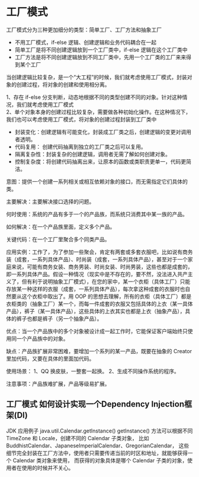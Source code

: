 # 工厂模式
工厂模式分为三种更加细分的类型：简单工厂、工厂方法和抽象工厂

- 不用工厂模式，if-else 逻辑、创建逻辑和业务代码耦合在一起
- 简单工厂是将不同创建逻辑放到一个工厂类中，if-else 逻辑在这个工厂类中
- 工厂方法是将不同创建逻辑放到不同工厂类中，先用一个工厂类的工厂来来得到某个工厂

当创建逻辑比较复杂，是一个“大工程”的时候，我们就考虑使用工厂模式，封装对象的创建过程，将对象的创建和使用相分离。

1、存在 if-else 分支判断，动态地根据不同的类型创建不同的对象。针对这种情况，我们就考虑使用工厂模式  
2、单个对象本身的创建过程比较复杂，需要做各种初始化操作。在这种情况下，我们也可以考虑使用工厂模式，将对象的创建过程封装到工厂类中  

* 封装变化：创建逻辑有可能变化，封装成工厂类之后，创建逻辑的变更对调用者透明。  
* 代码复用： 创建代码抽离到独立的工厂类之后可以复用。  
* 隔离复杂性：封装复杂的创建逻辑，调用者无需了解如何创建对象。  
* 控制复杂度：将创建代码抽离出来，让原本的函数或类职责更单一，代码更简洁。

意图：提供一个创建一系列相关或相互依赖对象的接口，而无需指定它们具体的类。

主要解决：主要解决接口选择的问题。

何时使用：系统的产品有多于一个的产品族，而系统只消费其中某一族的产品。

如何解决：在一个产品族里面，定义多个产品。

关键代码：在一个工厂里聚合多个同类产品。

应用实例：工作了，为了参加一些聚会，肯定有两套或多套衣服吧，比如说有商务装（成套，一系列具体产品）、时尚装（成套，一系列具体产品），甚至对于一个家庭来说，可能有商务女装、商务男装、时尚女装、时尚男装，这些也都是成套的，即一系列具体产品。假设一种情况（现实中是不存在的，要不然，没法进入共产主义了，但有利于说明抽象工厂模式），在您的家中，某一个衣柜（具体工厂）只能存放某一种这样的衣服（成套，一系列具体产品），每次拿这种成套的衣服时也自然要从这个衣柜中取出了。用 OOP 的思想去理解，所有的衣柜（具体工厂）都是衣柜类的（抽象工厂）某一个，而每一件成套的衣服又包括具体的上衣（某一具体产品），裤子（某一具体产品），这些具体的上衣其实也都是上衣（抽象产品），具体的裤子也都是裤子（另一个抽象产品）。

优点：当一个产品族中的多个对象被设计成一起工作时，它能保证客户端始终只使用同一个产品族中的对象。

缺点：产品族扩展非常困难，要增加一个系列的某一产品，既要在抽象的 Creator 里加代码，又要在具体的里面加代码。

使用场景： 1、QQ 换皮肤，一整套一起换。 2、生成不同操作系统的程序。

注意事项：产品族难扩展，产品等级易扩展。


## 工厂模式 如何设计实现一个Dependency Injection框架(DI)

JDK 应用例子 java.util.Calendar.getInstance()
getInstance() 方法可以根据不同 TimeZone 和 Locale，创建不同的 Calendar 子类对象，
比如 BuddhistCalendar、JapaneseImperialCalendar、GregorianCalendar，
这些细节完全封装在工厂方法中，使用者只需要传递当前的时区和地址，就能够获得一个 Calendar 类对象来使用，
而获得的对象具体是哪个 Calendar 子类的对象，使用者在使用的时候并不关心。